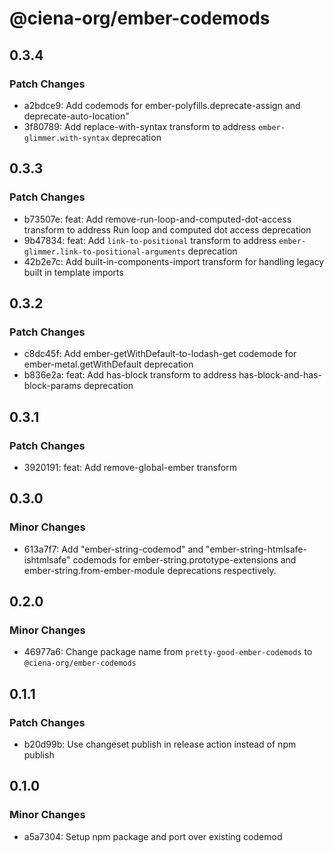 # @ciena-org/ember-codemods

## 0.3.4

### Patch Changes

- a2bdce9: Add codemods for ember-polyfills.deprecate-assign and deprecate-auto-location"
- 3f80789: Add replace-with-syntax transform to address `ember-glimmer.with-syntax` deprecation

## 0.3.3

### Patch Changes

- b73507e: feat: Add remove-run-loop-and-computed-dot-access transform to address Run loop and computed dot access deprecation
- 9b47834: feat: Add `link-to-positional` transform to address `ember-glimmer.link-to-positional-arguments` deprecation
- 42b2e7c: Add built-in-components-import transform for handling legacy built in template imports

## 0.3.2

### Patch Changes

- c8dc45f: Add ember-getWithDefault-to-lodash-get codemode for ember-metal.getWithDefault deprecation
- b836e2a: feat: Add has-block transform to address has-block-and-has-block-params deprecation

## 0.3.1

### Patch Changes

- 3920191: feat: Add remove-global-ember transform

## 0.3.0

### Minor Changes

- 613a7f7: Add "ember-string-codemod" and "ember-string-htmlsafe-ishtmlsafe" codemods for ember-string.prototype-extensions and ember-string.from-ember-module deprecations respectively.

## 0.2.0

### Minor Changes

- 46977a6: Change package name from `pretty-good-ember-codemods` to `@ciena-org/ember-codemods`

## 0.1.1

### Patch Changes

- b20d99b: Use changeset publish in release action instead of npm publish

## 0.1.0

### Minor Changes

- a5a7304: Setup npm package and port over existing codemod
